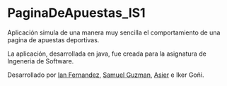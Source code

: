 # PaginaDeApuestas_IS1

Aplicación simula de una manera muy sencilla el comportamiento de una pagina de apuestas deportivas.

La aplicación, desarrollada en java, fue creada para la asignatura de Ingeneria de Software.

Desarrollado por [Ian Fernandez](https://github.com/Ianfhca), [Samuel Guzman](https://github.com/samuelguzmanajala), [Asier](https://github.com/Kustonm) e Iker Goñi. 

